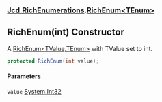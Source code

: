 ### [Jcd.RichEnumerations](Jcd.RichEnumerations.md 'Jcd.RichEnumerations').[RichEnum&lt;TEnum&gt;](Jcd.RichEnumerations.RichEnum_TEnum_.md 'Jcd.RichEnumerations.RichEnum<TEnum>')

## RichEnum(int) Constructor

A [RichEnum&lt;TValue,TEnum&gt;](Jcd.RichEnumerations.RichEnum_TValue,TEnum_.md 'Jcd.RichEnumerations.RichEnum<TValue,TEnum>') with TValue set to int.

```csharp
protected RichEnum(int value);
```
#### Parameters

<a name='Jcd.RichEnumerations.RichEnum_TEnum_.RichEnum(int).value'></a>

`value` [System.Int32](https://docs.microsoft.com/en-us/dotnet/api/System.Int32 'System.Int32')